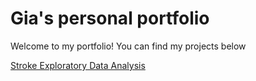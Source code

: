 # Gia's personal portfolio
Welcome to my portfolio! You can find my projects below

[Stroke Exploratory Data Analysis](/stroke-eda)
